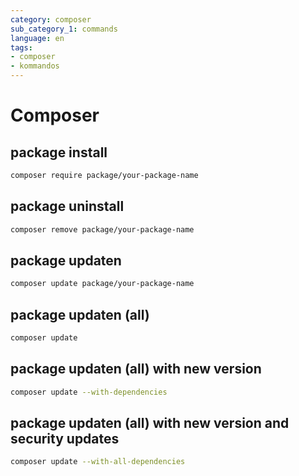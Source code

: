 ```yaml
---
category: composer
sub_category_1: commands
language: en
tags:
- composer
- kommandos
---
```


# Composer

## package install

```bash
composer require package/your-package-name
```

## package uninstall

```bash
composer remove package/your-package-name
```

## package updaten

```bash
composer update package/your-package-name
```

## package updaten (all)

```bash
composer update
```

## package updaten (all) with new version

```bash
composer update --with-dependencies
```

## package updaten (all) with new version and security updates

```bash
composer update --with-all-dependencies
```
